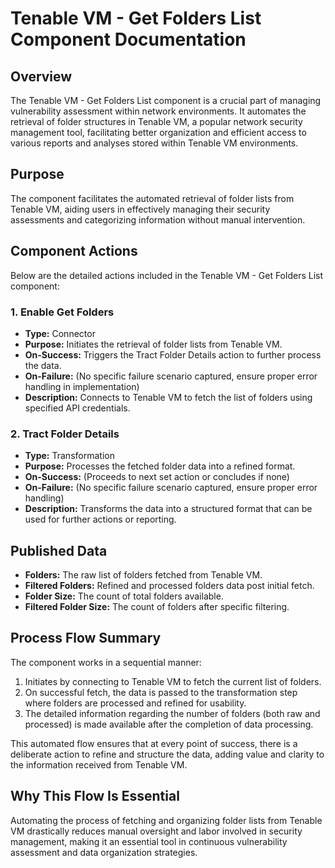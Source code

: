 # Tenable VM - Get Folders List Component Documentation

## Overview
The Tenable VM - Get Folders List component is a crucial part of managing vulnerability assessment within network environments. It automates the retrieval of folder structures in Tenable VM, a popular network security management tool, facilitating better organization and efficient access to various reports and analyses stored within Tenable VM environments.

## Purpose
The component facilitates the automated retrieval of folder lists from Tenable VM, aiding users in effectively managing their security assessments and categorizing information without manual intervention.

## Component Actions
Below are the detailed actions included in the Tenable VM - Get Folders List component:

### 1. Enable Get Folders
- **Type:** Connector
- **Purpose:** Initiates the retrieval of folder lists from Tenable VM.
- **On-Success:** Triggers the Tract Folder Details action to further process the data.
- **On-Failure:** (No specific failure scenario captured, ensure proper error handling in implementation)
- **Description:** Connects to Tenable VM to fetch the list of folders using specified API credentials.

### 2. Tract Folder Details
- **Type:** Transformation
- **Purpose:** Processes the fetched folder data into a refined format.
- **On-Success:** (Proceeds to next set action or concludes if none)
- **On-Failure:** (No specific failure scenario captured, ensure proper error handling)
- **Description:** Transforms the data into a structured format that can be used for further actions or reporting.

## Published Data
- **Folders:** The raw list of folders fetched from Tenable VM.
- **Filtered Folders:** Refined and processed folders data post initial fetch.
- **Folder Size:** The count of total folders available.
- **Filtered Folder Size:** The count of folders after specific filtering.

## Process Flow Summary
The component works in a sequential manner:
1. Initiates by connecting to Tenable VM to fetch the current list of folders.
2. On successful fetch, the data is passed to the transformation step where folders are processed and refined for usability.
3. The detailed information regarding the number of folders (both raw and processed) is made available after the completion of data processing.

This automated flow ensures that at every point of success, there is a deliberate action to refine and structure the data, adding value and clarity to the information received from Tenable VM.

## Why This Flow Is Essential
Automating the process of fetching and organizing folder lists from Tenable VM drastically reduces manual oversight and labor involved in security management, making it an essential tool in continuous vulnerability assessment and data organization strategies.

